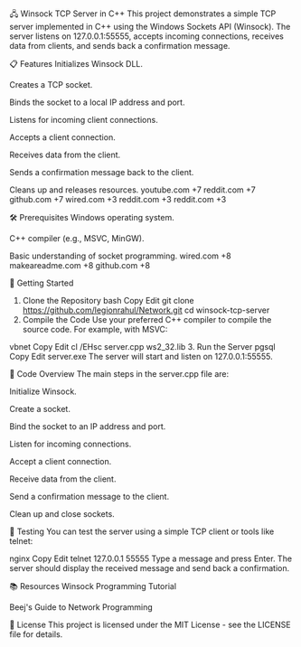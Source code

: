 🖧 Winsock TCP Server in C++
This project demonstrates a simple TCP server implemented in C++ using the Windows Sockets API (Winsock). The server listens on 127.0.0.1:55555, accepts incoming connections, receives data from clients, and sends back a confirmation message.

📋 Features
Initializes Winsock DLL.

Creates a TCP socket.

Binds the socket to a local IP address and port.

Listens for incoming client connections.

Accepts a client connection.

Receives data from the client.

Sends a confirmation message back to the client.

Cleans up and releases resources.
youtube.com
+7
reddit.com
+7
github.com
+7
wired.com
+3
reddit.com
+3
reddit.com
+3

🛠️ Prerequisites
Windows operating system.

C++ compiler (e.g., MSVC, MinGW).

Basic understanding of socket programming.
wired.com
+8
makeareadme.com
+8
github.com
+8

🚀 Getting Started
1. Clone the Repository
bash
Copy
Edit
git clone https://github.com/legionrahul/Network.git
cd winsock-tcp-server
2. Compile the Code
Use your preferred C++ compiler to compile the source code. For example, with MSVC:

vbnet
Copy
Edit
cl /EHsc server.cpp ws2_32.lib
3. Run the Server
pgsql
Copy
Edit
server.exe
The server will start and listen on 127.0.0.1:55555.

📄 Code Overview
The main steps in the server.cpp file are:

Initialize Winsock.

Create a socket.

Bind the socket to an IP address and port.

Listen for incoming connections.

Accept a client connection.

Receive data from the client.

Send a confirmation message to the client.

Clean up and close sockets.

🧪 Testing
You can test the server using a simple TCP client or tools like telnet:

nginx
Copy
Edit
telnet 127.0.0.1 55555
Type a message and press Enter. The server should display the received message and send back a confirmation.

📚 Resources
Winsock Programming Tutorial

Beej's Guide to Network Programming

📄 License
This project is licensed under the MIT License - see the LICENSE file for details.
